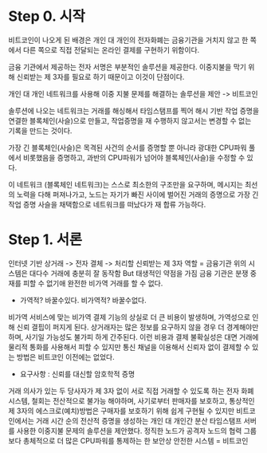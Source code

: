 # Step 0. 시작

비트코인이 나오게 된 배경은 개인 대 개인의 전자화폐는 금융기관을 거치지 않고 
한 쪽에서 다른 쪽으로 직접 전달되는 온라인 결제를 구현하기 위함이다.

금융 기관에서 제공하는 전자 서명은 부분적인 솔루션을 제공한다. 
이중지불을 막기 위해 신뢰받는 제 3자를 필요로 하기 때문이고 이것이 단점이다.

개인 대 개인 네트워크를 사용해 이중 지불 문제를 해결하는 솔루션을 제안 -> 비트코인

솔루션에 나오는 네트워크는 거래를 해싱해서 타임스탬프를 찍어 해시 기반 작업 증명을 연결한
블록체인(사슬)으로 만들고, 작업증명을 재 수행하지 않고서는 변경할 수 없는 기록을 만드는 것이다.

가장 긴 블록체인(사슬)은 목격된 사건의 순서를 증명할 뿐 아니라 광대한 CPU파워 풀에서 비롯했음을 증명하고, 과반의 CPU파워가 넘어야 블록체인(사슬)을 수정할 수 있다.

이 네트워크 (블록체인 네트워크)는 스스로 최소한의 구조만을 요구하며, 메시지는 최선의 노력을 다해 퍼져나가고, 노드는 자기가 빠진 사이에 벌어진 거래의 증명으로 가장 긴 작업 증명 사슬을 채택함으로 네트워크를 떠났다가 재 합류 가능하다.

# Step 1. 서론

인터넷 기반 상거래 -> 전자 결체 -> 처리할 신뢰받는 제 3자 역할 = 금융기관
위의 시스템은 대다수 거래에 충분히 잘 동작함 But 태생적인 약점을 가짐
금융 기관은 분쟁 중재를 피할 수 없기애 완전한 비가역 거래를 할 수 없다.

- 가역적? 바꿀수있다. 비가역적? 바꿀수없다.

비가역 서비스에 맞는 비가역 결제 기능의 상실로 더 큰 비용이 발생하며, 가역성으로 인해 신뢰 결핍이 퍼지게 된다.
상거래자는 많은 정보를 요구하지 않을 경우 더 경계해야만 하며, 사기일 가능성도 불가피 하게 간주된다. 이런 비용과 결제 불확실성은 대면 거래에 물리적 통화를 사용해서 피할 수 있지만 통신 채널을 이용해서 신뢰자 없이 결제할 수 있는 방법은 비트코인 이전에는 없었다.

- 요구사항 : 신뢰를 대신할 암호학적 증명

거래 의사가 있는 두 당사자가 제 3자 없이 서로 직접 거래할 수 있도록 하는 전자 화폐 시스템, 철회는 전산적으로 불가능 해야하며, 사기로부터 판매자를 보호하고, 통상적인 제 3자의 에스크로(예치)방법은 구매자를 보호하기 위해 쉽게 구현될 수 있지만 비트코인에서는 거래 시간 순의 전산적 증명을 생성하는 개인 대 개인간 분산 타임스탬프 서버를 사용한 이중지불 문제의 솔루션을 제안했다. 정직한 노드가 공격자 노드의 협력 그룹보다 총체적으로 더 많은 CPU파워를 통제하는 한 보안상 안전한 시스템 = 비트코인